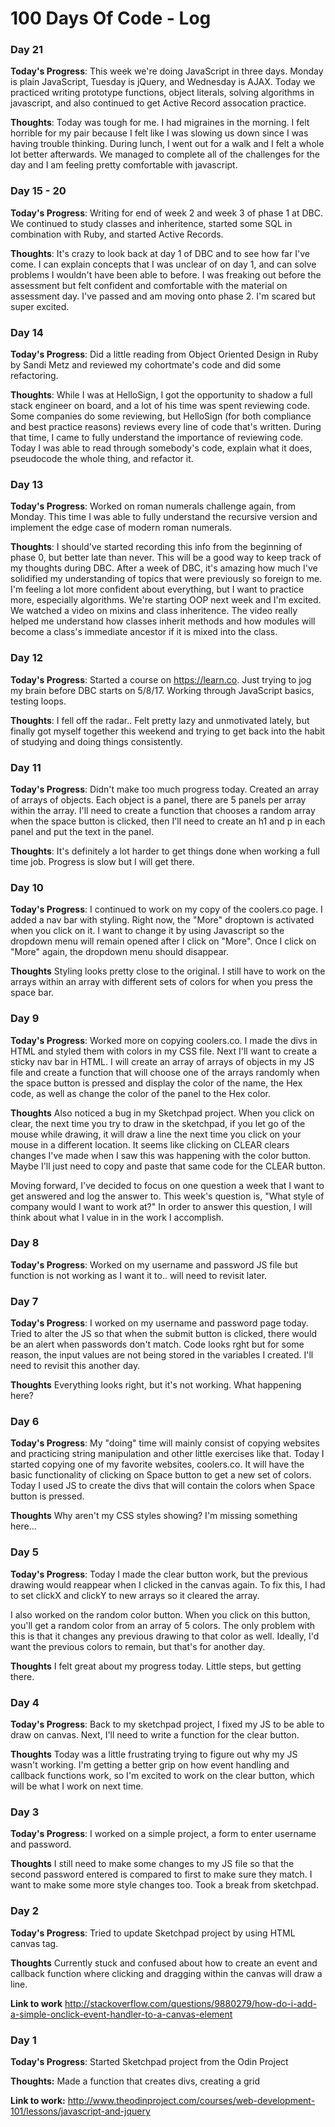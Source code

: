 # 100 Days Of Code - Log

### Day 21

**Today's Progress**: This week we're doing JavaScript in three days. Monday is plain JavaScript, Tuesday is jQuery, and Wednesday is AJAX. Today we practiced writing prototype functions, object literals, solving algorithms in javascript, and also continued to get Active Record assocation practice.

**Thoughts**: Today was tough for me. I had migraines in the morning. I felt horrible for my pair because I felt like I was slowing us down since I was having trouble thinking. During lunch, I went out for a walk and I felt a whole lot better afterwards. We managed to complete all of the challenges for the day and I am feeling pretty comfortable with javascript. 

### Day 15 - 20

**Today's Progress**: Writing for end of week 2 and week 3 of phase 1 at DBC. We continued to study classes and inheritence, started some SQL in combination with Ruby, and started Active Records. 

**Thoughts**: It's crazy to look back at day 1 of DBC and to see how far I've come. I can explain concepts that I was unclear of on day 1, and can solve problems I wouldn't have been able to before. I was freaking out before the assessment but felt confident and comfortable with the material on assessment day. I've passed and am moving onto phase 2. I'm scared but super excited.


### Day 14

**Today's Progress**: Did a little reading from Object Oriented Design in Ruby by Sandi Metz and reviewed my cohortmate's code and did some refactoring. 

**Thoughts**: While I was at HelloSign, I got the opportunity to shadow a full stack engineer on board, and a lot of his time was spent reviewing code. Some companies do some reviewing, but HelloSign (for both compliance and best practice reasons) reviews every line of code that's written. During that time, I came to fully understand the importance of reviewing code. Today I was able to read through somebody's code, explain what it does, pseudocode the whole thing, and refactor it. 

### Day 13

**Today's Progress**: Worked on roman numerals challenge again, from Monday. This time I was able to fully understand the recursive version and implement the edge case of modern roman numerals.

**Thoughts**: I should've started recording this info from the beginning of phase 0, but better late than never. This will be a good way to keep track of my thoughts during DBC. After a week of DBC, it's amazing how much I've solidified my understanding of topics that were previously so foreign to me. I'm feeling a lot more confident about everything, but I want to practice more, especially algorithms. We're starting OOP next week and I'm excited. We watched a video on mixins and class inheritence. The video really helped me understand how classes inherit methods and how modules will become a class's immediate ancestor if it is mixed into the class. 

### Day 12

**Today's Progress**: Started a course on https://learn.co. Just trying to jog my brain before DBC starts on 5/8/17. Working through JavaScript basics, testing loops.

**Thoughts**: I fell off the radar.. Felt pretty lazy and unmotivated lately, but finally got myself together this weekend and trying to get back into the habit of studying and doing things consistently.


### Day 11

**Today's Progress**: Didn't make too much progress today. Created an array of arrays of objects. Each object is a panel, there are 5 panels per array within the array. I'll need to create a function that chooses a random array when the space button is clicked, then I'll need to create an h1 and p in each panel and put the text in the panel. 

**Thoughts**: It's definitely a lot harder to get things done when working a full time job. Progress is slow but I will get there. 

### Day 10

**Today's Progress**: I continued to work on my copy of the coolers.co page. I added a nav bar with styling. Right now, the "More" droptown is activated when you click on it. I want to change it by using Javascript so the dropdown menu will remain opened after I click on "More". Once I click on "More" again, the dropdown menu should disappear.

**Thoughts** Styling looks pretty close to the original. I still have to work on the arrays within an array with different sets of colors for when you press the space bar. 

### Day 9

**Today's Progress**: Worked more on copying coolers.co. I made the divs in HTML and styled them with colors in my CSS file. Next I'll want to create a sticky nav bar in HTML. I will create an array of arrays of objects in my JS file and create a function that will choose one of the arrays randomly when the space button is pressed and display the color of the name, the Hex code, as well as change the color of the panel to the Hex color. 

**Thoughts** Also noticed a bug in my Sketchpad project. When you click on clear, the next time you try to draw in the sketchpad, if you let go of the mouse while drawing, it will draw a line the next time you click on your mouse in a different location. It seems like clicking on CLEAR clears changes I've made when I saw this was happening with the color button. Maybe I'll just need to copy and paste that same code for the CLEAR button. 

Moving forward, I've decided to focus on one question a week that I want to get answered and log the answer to. This week's question is, "What style of company would I want to work at?" In order to answer this question, I will think about what I value in in the work I accomplish.

### Day 8

**Today's Progress**: Worked on my username and password JS file but function is not working as I want it to.. will need to revisit later.

### Day 7

**Today's Progress**: I worked on my username and password page today. Tried to alter the JS so that when the submit button is clicked, there would be an alert when passwords don't match. Code looks rght but for some reason, the input values are not being stored in the variables I created. I'll need to revisit this another day. 

**Thoughts** Everything looks right, but it's not working. What happening here? 

### Day 6

**Today's Progress**: My "doing" time will mainly consist of copying websites and practicing string manipulation and other little exercises like that. Today I started copying one of my favorite websites, coolers.co. It will have the basic functionality of clicking on Space button to get a new set of colors. Today I used JS to create the divs that will contain the colors when Space button is pressed. 

**Thoughts** Why aren't my CSS styles showing? I'm missing something here...


### Day 5

**Today's Progress**: Today I made the clear button work, but the previous drawing would reappear when I clicked in the canvas again. To fix this, I had to set clickX and clickY to new arrays so it cleared the array.

I also worked on the random color button. When you click on this button, you'll get a random color from an array of 5 colors. The only problem with this is that it changes any previous drawing to that color as well. Ideally, I'd want the previous colors to remain, but that's for another day. 

**Thoughts** I felt great about my progress today. Little steps, but getting there.


### Day 4

**Today's Progress**: Back to my sketchpad project, I fixed my JS to be able to draw on canvas. Next, I'll need to write a function for the clear button. 

**Thoughts** Today was a little frustrating trying to figure out why my JS wasn't working. I'm getting a better grip on how event handling and callback functions work, so I'm excited to work on the clear button, which will be what I work on next time. 


### Day 3

**Today's Progress**: I worked on a simple project, a form to enter username and password. 

**Thoughts** I still need to make some changes to my JS file so that the second password entered is compared to first to make sure they match. I want to make some more style changes too. Took a break from sketchpad.


### Day 2

**Today's Progress**: Tried to update Sketchpad project by using HTML canvas tag. 

**Thoughts** Currently stuck and confused about how to create an event and callback function where clicking and dragging within the canvas will draw a line. 

**Link to work** http://stackoverflow.com/questions/9880279/how-do-i-add-a-simple-onclick-event-handler-to-a-canvas-element

### Day 1

**Today's Progress**: Started Sketchpad project from the Odin Project

**Thoughts:** Made a function that creates divs, creating a grid 

**Link to work:** http://www.theodinproject.com/courses/web-development-101/lessons/javascript-and-jquery

